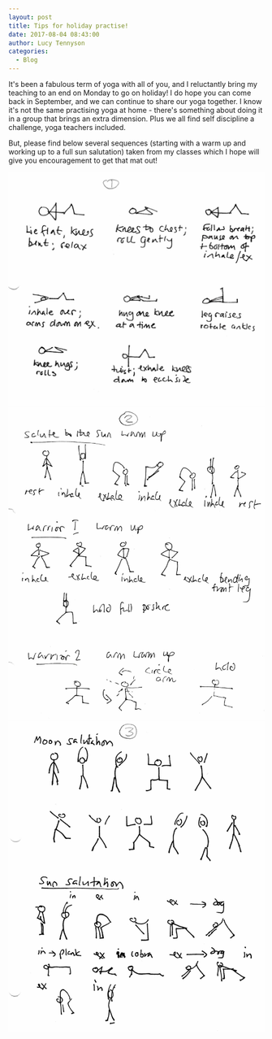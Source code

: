 ```yaml
---
layout: post
title: Tips for holiday practise!
date: 2017-08-04 08:43:00
author: Lucy Tennyson
categories:
  - Blog
---
```



It's been a fabulous term of yoga with all of you, and I reluctantly bring my teaching to an end on Monday to go on holiday! I do hope you can come back in September, and we can continue to share our yoga together. I know it's not the same practising yoga at home - there's something about doing it in a group that brings an extra dimension. Plus we all find self discipline a challenge, yoga teachers included.

But, please find below several sequences (starting with a warm up and working up to a full sun salutation) taken from my classes which I hope will give you encouragement to get that mat out!

![](/uploads/versions/yogablog3aug1-2---x----1551-1420x---.jpg)![](/uploads/versions/yogablog3aug2---x----1587-1936x---.jpg)![](/uploads/versions/yogablog3aug3---x----1572-1906x---.jpg)

&nbsp;

&nbsp;